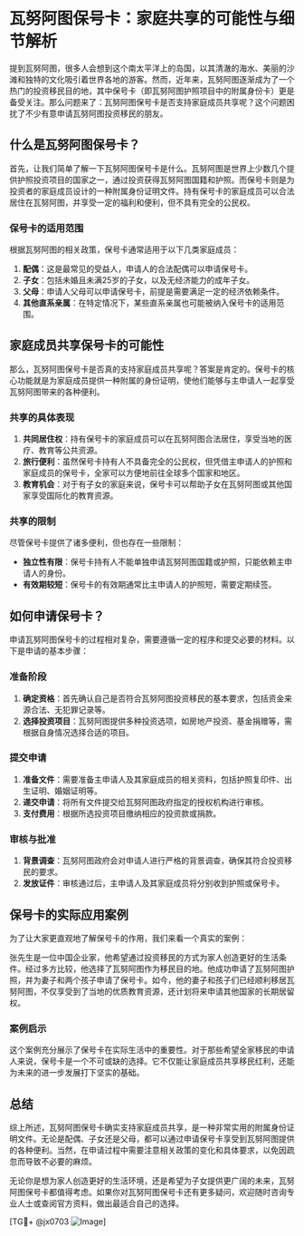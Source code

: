 # 瓦努阿图保号卡：家庭共享的可能性与细节解析

提到瓦努阿图，很多人会想到这个南太平洋上的岛国，以其清澈的海水、美丽的沙滩和独特的文化吸引着世界各地的游客。然而，近年来，瓦努阿图逐渐成为了一个热门的投资移民目的地，其中保号卡（即瓦努阿图护照项目中的附属身份卡）更是备受关注。那么问题来了：瓦努阿图保号卡是否支持家庭成员共享呢？这个问题困扰了不少有意申请瓦努阿图投资移民的朋友。

## 什么是瓦努阿图保号卡？

首先，让我们简单了解一下瓦努阿图保号卡是什么。瓦努阿图是世界上少数几个提供护照投资项目的国家之一，通过投资获得瓦努阿图国籍和护照。而保号卡则是为投资者的家庭成员设计的一种附属身份证明文件。持有保号卡的家庭成员可以合法居住在瓦努阿图，并享受一定的福利和便利，但不具有完全的公民权。

### 保号卡的适用范围

根据瓦努阿图的相关政策，保号卡通常适用于以下几类家庭成员：
1. **配偶**：这是最常见的受益人，申请人的合法配偶可以申请保号卡。
2. **子女**：包括未婚且未满25岁的子女，以及无经济能力的成年子女。
3. **父母**：申请人父母可以申请保号卡，前提是需要满足一定的经济依赖条件。
4. **其他直系亲属**：在特定情况下，某些直系亲属也可能被纳入保号卡的适用范围。

## 家庭成员共享保号卡的可能性

那么，瓦努阿图保号卡是否真的支持家庭成员共享呢？答案是肯定的。保号卡的核心功能就是为家庭成员提供一种附属的身份证明，使他们能够与主申请人一起享受瓦努阿图带来的各种便利。

### 共享的具体表现

1. **共同居住权**：持有保号卡的家庭成员可以在瓦努阿图合法居住，享受当地的医疗、教育等公共资源。
2. **旅行便利**：虽然保号卡持有人不具备完全的公民权，但凭借主申请人的护照和家庭成员的保号卡，全家可以方便地前往全球多个国家和地区。
3. **教育机会**：对于有子女的家庭来说，保号卡可以帮助子女在瓦努阿图或其他国家享受国际化的教育资源。

### 共享的限制

尽管保号卡提供了诸多便利，但也存在一些限制：
- **独立性有限**：保号卡持有人不能单独申请瓦努阿图国籍或护照，只能依赖主申请人的身份。
- **有效期较短**：保号卡的有效期通常比主申请人的护照短，需要定期续签。

## 如何申请保号卡？

申请瓦努阿图保号卡的过程相对复杂，需要遵循一定的程序和提交必要的材料。以下是申请的基本步骤：

### 准备阶段

1. **确定资格**：首先确认自己是否符合瓦努阿图投资移民的基本要求，包括资金来源合法、无犯罪记录等。
2. **选择投资项目**：瓦努阿图提供多种投资选项，如房地产投资、基金捐赠等，需根据自身情况选择合适的项目。

### 提交申请

1. **准备文件**：需要准备主申请人及其家庭成员的相关资料，包括护照复印件、出生证明、婚姻证明等。
2. **递交申请**：将所有文件提交给瓦努阿图政府指定的授权机构进行审核。
3. **支付费用**：根据所选投资项目缴纳相应的投资款或捐款。

### 审核与批准

1. **背景调查**：瓦努阿图政府会对申请人进行严格的背景调查，确保其符合投资移民的要求。
2. **发放证件**：审核通过后，主申请人及其家庭成员将分别收到护照或保号卡。

## 保号卡的实际应用案例

为了让大家更直观地了解保号卡的作用，我们来看一个真实的案例：

张先生是一位中国企业家，他希望通过投资移民的方式为家人创造更好的生活条件。经过多方比较，他选择了瓦努阿图作为移民目的地。他成功申请了瓦努阿图护照，并为妻子和两个孩子申请了保号卡。如今，他的妻子和孩子们已经顺利移居瓦努阿图，不仅享受到了当地的优质教育资源，还计划将来申请其他国家的长期居留权。

### 案例启示

这个案例充分展示了保号卡在实际生活中的重要性。对于那些希望全家移民的申请人来说，保号卡是一个不可或缺的选择。它不仅能让家庭成员共享移民红利，还能为未来的进一步发展打下坚实的基础。

## 总结

综上所述，瓦努阿图保号卡确实支持家庭成员共享，是一种非常实用的附属身份证明文件。无论是配偶、子女还是父母，都可以通过申请保号卡享受到瓦努阿图提供的各种便利。当然，在申请过程中需要注意相关政策的变化和具体要求，以免因疏忽而导致不必要的麻烦。

无论你是想为家人创造更好的生活环境，还是希望为子女提供更广阔的未来，瓦努阿图保号卡都值得考虑。如果你对瓦努阿图保号卡还有更多疑问，欢迎随时咨询专业人士或查阅官方资料，做出最适合自己的选择。

[TG💪+ @jx0703 ![Image](https://github.com/user-attachments/assets/dbca1d08-cadb-493c-b0ec-ad6f7a83f270)]